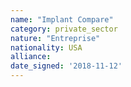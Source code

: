 ```yaml
---
name: "Implant Compare"
category: private_sector
nature: "Entreprise"
nationality: USA
alliance: 
date_signed: '2018-11-12'
---
```

    